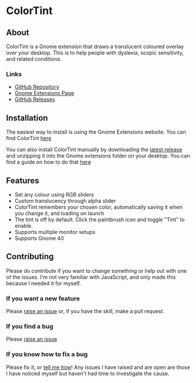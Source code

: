 # ColorTint

## About
ColorTint is a Gnome extension that draws a translucent coloured overlay over your desktop. This is to help people with dyslexia, scopic sensitivity, and related conditions.

### Links
* [GitHub Repository](https://github.com/MattByName/color-tint)
* [Gnome Extensions Page](https://extensions.gnome.org/extension/1789/colortint/)
* [GitHub Releases](https://github.com/MattByName/color-tint/releases)

## Installation
The easiest way to install is using the Gnome Extensions website. You can find ColorTint [here](https://extensions.gnome.org/extension/1789/colortint/)

You can also install ColorTint manually by downloading the [latest release](https://github.com/MattByName/color-tint/releases) and unzipping it into the Gnome extensions folder on your desktop. You can find a guide on how to do that [here](https://www.ubuntubuzz.com/2017/11/how-to-install-manually-gnome-shell-extension.html)

## Features
* Set any colour using RGB sliders
* Custom translucency through alpha slider
* ColorTint remembers your chosen color, automatically saving it when you change it, and loading on launch
* The tint is off by default. Click the paintbrush icon and toggle "Tint" to enable.
* Supports multiple monitor setups
* Supports Gnome 40

## Contributing
Please do contribute if you want to change something or help out with one of the issues. I'm not very familiar with JavaScript, and only made this because I needed it for myself.

### If you want a new feature
Please [raise an issue](https://github.com/MattByName/color-tint/issues/new) or, if you have the skill, make a pull request.

### If you find a bug
Please [raise an issue](https://github.com/MattByName/color-tint/issues/new)

### If you know how to fix a bug
Please fix it, or [tell me how](https://github.com/MattByName/color-tint/issues/new)! Any issues I have raised and are open are those I have noticed myself but haven't had time to investigate the cause.

